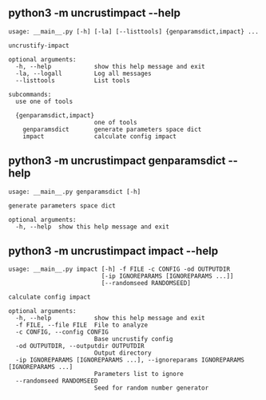 ## <a name="main_help"></a> python3 -m uncrustimpact --help
```
usage: __main__.py [-h] [-la] [--listtools] {genparamsdict,impact} ...

uncrustify-impact

optional arguments:
  -h, --help            show this help message and exit
  -la, --logall         Log all messages
  --listtools           List tools

subcommands:
  use one of tools

  {genparamsdict,impact}
                        one of tools
    genparamsdict       generate parameters space dict
    impact              calculate config impact
```



## <a name="genparamsdict_help"></a> python3 -m uncrustimpact genparamsdict --help
```
usage: __main__.py genparamsdict [-h]

generate parameters space dict

optional arguments:
  -h, --help  show this help message and exit
```



## <a name="impact_help"></a> python3 -m uncrustimpact impact --help
```
usage: __main__.py impact [-h] -f FILE -c CONFIG -od OUTPUTDIR
                          [-ip IGNOREPARAMS [IGNOREPARAMS ...]]
                          [--randomseed RANDOMSEED]

calculate config impact

optional arguments:
  -h, --help            show this help message and exit
  -f FILE, --file FILE  File to analyze
  -c CONFIG, --config CONFIG
                        Base uncrustify config
  -od OUTPUTDIR, --outputdir OUTPUTDIR
                        Output directory
  -ip IGNOREPARAMS [IGNOREPARAMS ...], --ignoreparams IGNOREPARAMS [IGNOREPARAMS ...]
                        Parameters list to ignore
  --randomseed RANDOMSEED
                        Seed for random number generator
```
